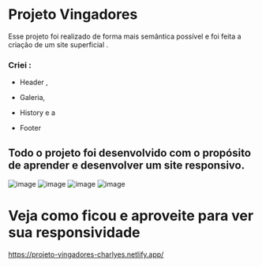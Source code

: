 # Projeto Vingadores
Esse projeto foi  realizado de forma mais semântica possível e foi feita a criação de um site superficial .
### Criei :
+ Header ,
- Galeria,
+ History e a
- Footer

## Todo o projeto foi desenvolvido com o propósito de aprender e desenvolver um site responsivo.

![image](https://user-images.githubusercontent.com/98665329/221964587-5ad5fc29-72b2-49a6-b30a-3e452e12fdf6.png)
![image](https://user-images.githubusercontent.com/98665329/221965285-2a31f6e5-a21d-45b5-a2d8-3bfd24c482e1.png)
![image](https://user-images.githubusercontent.com/98665329/221964986-f85dbf63-ceca-41fd-91f6-e0daa7fa29af.png)
![image](https://user-images.githubusercontent.com/98665329/221965094-7895682a-5511-428c-857d-21c4daf92815.png)


#
# Veja como ficou e aproveite para ver sua responsividade

https://projeto-vingadores-charlyes.netlify.app/
